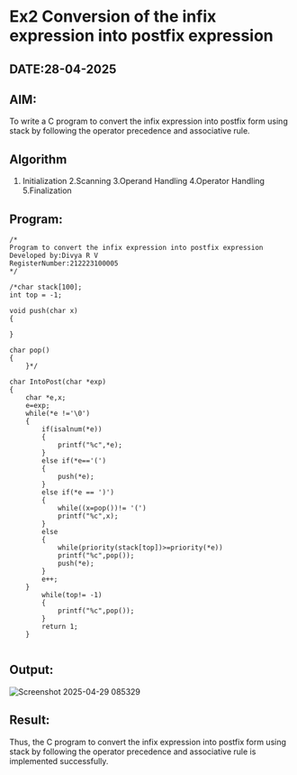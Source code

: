 # Ex2 Conversion of the infix expression into postfix expression
## DATE:28-04-2025
## AIM:
To write a C program to convert the infix expression into postfix form using stack by following the operator precedence and associative rule.

## Algorithm
1. Initialization 
2.Scanning 
3.Operand Handling 
4.Operator Handling  
5.Finalization   

## Program:
```
/*
Program to convert the infix expression into postfix expression
Developed by:Divya R V 
RegisterNumber:212223100005  
*/
```
```
/*char stack[100];
int top = -1;

void push(char x)
{
    
}

char pop()
{
    }*/

char IntoPost(char *exp)
{
    char *e,x;
    e=exp;
    while(*e !='\0')
    {
        if(isalnum(*e))
        {
            printf("%c",*e);
        }
        else if(*e=='(')
        {
            push(*e);
        }
        else if(*e == ')')
        {
            while((x=pop())!= '(')
            printf("%c",x);
        }
        else
        {
            while(priority(stack[top])>=priority(*e))
            printf("%c",pop());
            push(*e);
        }
        e++;
    }
        while(top!= -1)
        {
            printf("%c",pop());
        }
        return 1;
    }
    

```
## Output:

![Screenshot 2025-04-29 085329](https://github.com/user-attachments/assets/6eea436e-535c-42ae-a69a-a96e4786ac73)


## Result:
Thus, the C program to convert the infix expression into postfix form using stack by following the operator precedence and associative rule is implemented successfully.
